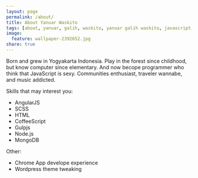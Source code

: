 ```yaml
---
layout: page
permalink: /about/
title: About Yanuar Waskito
tags: [about, yanuar, galih, waskito, yanuar galih waskito, javascript, programmer]
image:
  feature: wallpaper-2392652.jpg
share: true
---
```


Born and grew in Yogyakarta Indonesia. Play in the forest since childhood, but know computer since elementary. And now becope programmer who think that JavaScript is sexy. Communities enthusiast, traveler wannabe, and music addicted.

Skills that may interest you:
* AngularJS
* SCSS
* HTML
* CoffeeScript
* Gulpjs
* Node.js
* MongoDB

Other:
* Chrome App develope experience
* Wordpress theme tweaking